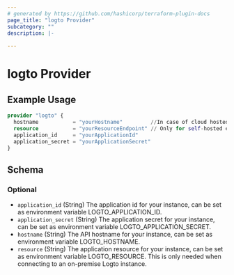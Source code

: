 ```yaml
---
# generated by https://github.com/hashicorp/terraform-plugin-docs
page_title: "logto Provider"
subcategory: ""
description: |-
  
---
```


# logto Provider



## Example Usage

```terraform
provider "logto" {
  hostname           = "yourHostname"         //In case of cloud hosted use `yourTenantId.logto.app`
  resource           = "yourResourceEndpoint" // Only for self-hosted else it use hostname automatically
  application_id     = "yourApplicationId"
  application_secret = "yourApplicationSecret"
}
```

<!-- schema generated by tfplugindocs -->
## Schema

### Optional

- `application_id` (String) The application id for your instance, can be set as environment variable LOGTO_APPLICATION_ID.
- `application_secret` (String) The application secret for your instance, can be set as environment variable LOGTO_APPLICATION_SECRET.
- `hostname` (String) The API hostname for your instance, can be set as environment variable LOGTO_HOSTNAME.
- `resource` (String) The application resource for your instance, can be set as environment variable LOGTO_RESOURCE. This is only needed when connecting to an on-premise Logto instance.
